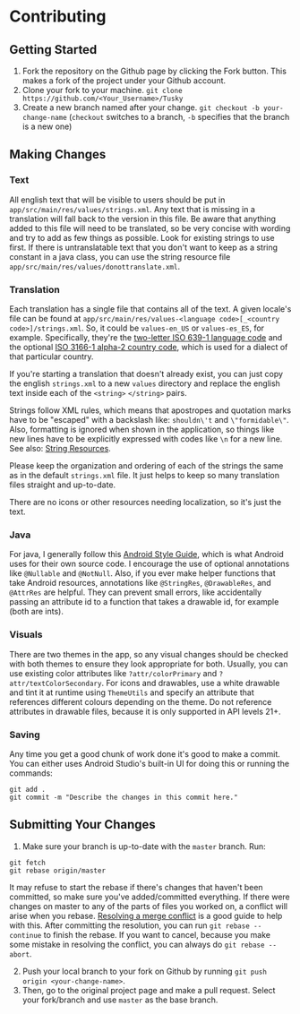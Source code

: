 # Contributing

## Getting Started
1. Fork the repository on the Github page by clicking the Fork button. This makes a fork of the project under your Github account.
2. Clone your fork to your machine. ```git clone https://github.com/<Your_Username>/Tusky```
3. Create a new branch named after your change. ```git checkout -b your-change-name``` (```checkout``` switches to a branch, ```-b``` specifies that the branch is a new one)

## Making Changes

### Text
All english text that will be visible to users should be put in ```app/src/main/res/values/strings.xml```. Any text that is missing in a translation will fall back to the version in this file. Be aware that anything added to this file will need to be translated, so be very concise with wording and try to add as few things as possible. Look for existing strings to use first. If there is untranslatable text that you don't want to keep as a string constant in a java class, you can use the string resource file ```app/src/main/res/values/donottranslate.xml```.

### Translation
Each translation has a single file that contains all of the text. A given locale's file can be found at ```app/src/main/res/values-<language code>[_<country code>]/strings.xml```. So, it could be ```values-en_US``` or ```values-es_ES```, for example. Specifically, they're the [two-letter ISO 639-1 language code](https://en.wikipedia.org/wiki/List_of_ISO_639-1_codes) and the optional [ISO 3166-1 alpha-2 country code](https://en.wikipedia.org/wiki/ISO_3166-1_alpha-2), which is used for a dialect of that particular country.

If you're starting a translation that doesn't already exist, you can just copy the english ```strings.xml``` to a new ```values``` directory and replace the english text inside each of the ```<string>``` ```</string>``` pairs.

Strings follow XML rules, which means that apostropes and quotation marks have to be "escaped" with a backslash like: ```shouldn\'t``` and ```\"formidable\"```. Also, formatting is ignored when shown in the application, so things like new lines have to be explicitly expressed with codes like ```\n``` for a new line. See also: [String Resources](https://developer.android.com/guide/topics/resources/string-resource.html#FormattingAndStyling).

Please keep the organization and ordering of each of the strings the same as in the default ```strings.xml``` file. It just helps to keep so many translation files straight and up-to-date.

There are no icons or other resources needing localization, so it's just the text.

### Java
For java, I generally follow this [Android Style Guide](https://source.android.com/source/code-style), which is what Android uses for their own source code. I encourage the use of optional annotations like ```@Nullable``` and ```@NotNull```. Also, if you ever make helper functions that take Android resources, annotations like ```@StringRes```, ```@DrawableRes```, and ```@AttrRes``` are helpful. They can prevent small errors, like accidentally passing an attribute id to a function that takes a drawable id, for example (both are ints).

### Visuals
There are two themes in the app, so any visual changes should be checked with both themes to ensure they look appropriate for both. Usually, you can use existing color attributes like ```?attr/colorPrimary``` and ```?attr/textColorSecondary```. For icons and drawables, use a white drawable and tint it at runtime using ```ThemeUtils``` and specify an attribute that references different colours depending on the theme. Do not reference attributes in drawable files, because it is only supported in API levels 21+.

### Saving
Any time you get a good chunk of work done it's good to make a commit. You can either uses Android Studio's built-in UI for doing this or running the commands:
```
git add .
git commit -m "Describe the changes in this commit here."
```

## Submitting Your Changes
1. Make sure your branch is up-to-date with the ```master``` branch. Run:
```
git fetch
git rebase origin/master
```
It may refuse to start the rebase if there's changes that haven't been committed, so make sure you've added/committed everything. If there were changes on master to any of the parts of files you worked on, a conflict will arise when you rebase. [Resolving a merge conflict](https://help.github.com/articles/resolving-a-merge-conflict-using-the-command-line) is a good guide to help with this. After committing the resolution, you can run ```git rebase --continue``` to finish the rebase. If you want to cancel, because you make some mistake in resolving the conflict, you can always do ```git rebase --abort```.

2. Push your local branch to your fork on Github by running ```git push origin <your-change-name>```.
3. Then, go to the original project page and make a pull request. Select your fork/branch and use ```master``` as the base branch.
